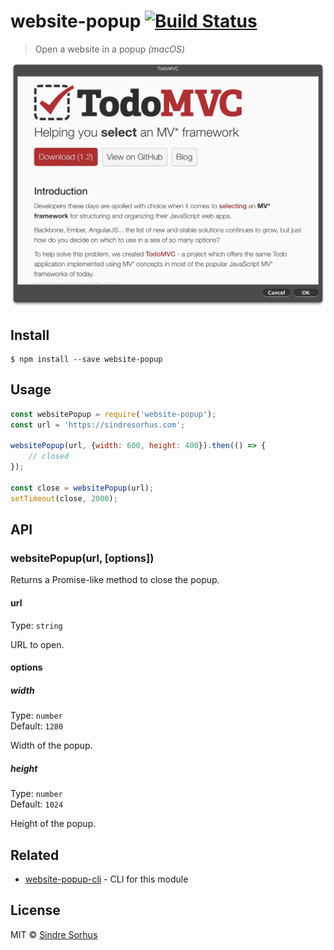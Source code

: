 # website-popup [![Build Status](https://travis-ci.org/sindresorhus/website-popup.svg?branch=master)](https://travis-ci.org/sindresorhus/website-popup)

> Open a website in a popup *(macOS)*

<img src="screenshot.png" width="759">


## Install

```
$ npm install --save website-popup
```


## Usage

```js
const websitePopup = require('website-popup');
const url = 'https://sindresorhus.com';

websitePopup(url, {width: 600, height: 400}).then(() => {
	// closed
});

const close = websitePopup(url);
setTimeout(close, 2000);
```


## API

### websitePopup(url, [options])

Returns a Promise-like method to close the popup.

#### url

Type: `string`

URL to open.

#### options

##### width

Type: `number`<br>
Default: `1280`

Width of the popup.

##### height

Type: `number`<br>
Default: `1024`

Height of the popup.


## Related

- [website-popup-cli](https://github.com/sindresorhus/website-popup-cli) - CLI for this module


## License

MIT © [Sindre Sorhus](https://sindresorhus.com)
